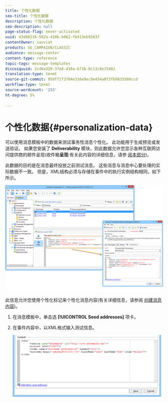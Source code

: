 ```yaml
---
title: 个性化数据
seo-title: 个性化数据
description: 个性化数据
seo-description: null
page-status-flag: never-activated
uuid: d3d66216-502a-410b-b062-fb413eb9363f
contentOwner: sauviat
products: SG_CAMPAIGN/CLASSIC
audience: message-center
content-type: reference
topic-tags: message-templates
discoiquuid: 2cd8a320-37e8-410a-b71b-0c13c8e15482
translation-type: tm+mt
source-git-commit: 95dff2f3704e316e9ec9e454a8f3fb9835508ccd
workflow-type: tm+mt
source-wordcount: '153'
ht-degree: 5%

---
```



# 个性化数据{#personalization-data}

可以使用消息模板中的数据来测试事务性消息个性化。 此功能用于生成预览或发送验证。 如果您安装了 **Deliverability** 模块，则此数据允许您显示各种互联网访问提供商的邮件呈现(收件箱&#x200B;**呈现**:有关此内容的详细信息，请参 [阅本部分](../../delivery/using/inbox-rendering.md))。

此数据的目的是在消息最终投放之前测试消息。 这些消息与消息中心要处理的实际数据不一致。 但是，XML结构必须与存储在事件中的执行实例结构相同，如下所示。

![](assets/messagecenter_create_custo_006.png)

此信息允许您使用个性化标记来个性化消息内容(有关详细信息，请参阅 [创建消息内容](../../message-center/using/creating-message-content.md))。

1. 在消息模板中，单击选 **[!UICONTROL Seed addresses]** 项卡。
1. 在事件内容中，以XML格式输入测试信息。

   ![](assets/messagecenter_create_custo_001.png)

